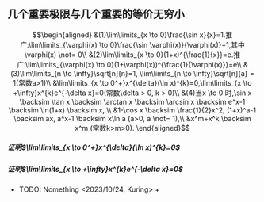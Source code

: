 ## 几个重要极限与几个重要的等价无穷小

$$\begin{aligned}
&(1)\lim\limits_{x \to 0}\frac{\sin x}{x}=1.推广:\lim\limits_{\varphi(x) \to 0}\frac{\sin \varphi(x)}{\varphi(x)}=1,其中\varphi(x) \not= 0\\
&(2)\lim\limits_{x \to 0}(1+x)^{\frac{1}{x}}=e.推广:\lim\limits_{\varphi(x) \to 0}(1+\varphi(x))^{\frac{1}{\varphi(x)}}=e\\
&(3)\lim\limits_{n \to \infty}\sqrt[n]{n}=1, \lim\limits_{n \to \infty}\sqrt[n]{a} = 1(常数a>1)\\
&\lim\limits_{x \to 0^+}x^{\delta}(\ln x)^{k}=0,\lim\limits_{x \to +\infty}x^{k}e^{-\delta x}=0(常数\delta > 0, k > 0)\\
&(4)当x \to 0 时,\sin x \backsim \tan x \backsim \arctan x \backsim \arcsin x \backsim e^x-1 \backsim \ln(1+x) \backsim x, \\
&1-\cos x \backsim \frac{1}{2}x^2, (1+x)^a-1 \backsim ax, a^x-1 \backsim x\ln a (a>0, a \not= 1),\\
&x^m+x^k \backsim x^m (常数k>m>0).
\end{aligned}$$

##### 证明$\lim\limits_{x \to 0^+}x^{\delta}(\ln x)^{k}=0$ #####

##### 证明$\lim\limits_{x \to +\infty}x^{k}e^{-\delta x}=0$ #####

+ TODO: Nomething  <2023/10/24, Kuring> +

